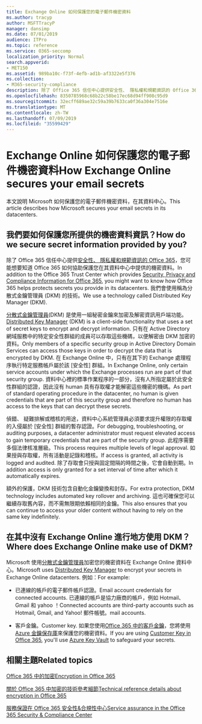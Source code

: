 ```yaml
---
title: Exchange Online 如何保護您的電子郵件機密資料
ms.author: tracyp
author: MSFTTracyP
manager: dansimp
ms.date: 07/01/2019
audience: ITPro
ms.topic: reference
ms.service: O365-seccomp
localization_priority: Normal
search.appverid:
- MET150
ms.assetid: 989ba10c-f73f-4efb-ad1b-af3322e5f376
ms.collection:
- M365-security-compliance
description: 除了 Office 365 信任中心提供安全性、 隱私權和規範資訊的 Office 365，您可能想要知道 Office 365 如何協助保護您在其資料中心中提供的機密資料。 我們會使用稱為分散式金鑰管理員 (DKM) 的技術。
ms.openlocfilehash: 8350785968c68b22c58be17ec68d94ff908c95d9
ms.sourcegitcommit: 32ecff689ae32c59a39b7633ca0f36a304e7516e
ms.translationtype: MT
ms.contentlocale: zh-TW
ms.lasthandoff: 07/09/2019
ms.locfileid: "35599429"
---
```

# <a name="how-exchange-online-secures-your-email-secrets"></a><span data-ttu-id="b3eee-104">Exchange Online 如何保護您的電子郵件機密資料</span><span class="sxs-lookup"><span data-stu-id="b3eee-104">How Exchange Online secures your email secrets</span></span>

<span data-ttu-id="b3eee-105">本文說明 Microsoft 如何保護您的電子郵件機密資料，在其資料中心。</span><span class="sxs-lookup"><span data-stu-id="b3eee-105">This article describes how Microsoft secures your email secrets in its datacenters.</span></span>
  
## <a name="how-do-we-secure-secret-information-provided-by-you"></a><span data-ttu-id="b3eee-106">我們要如何保護您所提供的機密資料資訊？</span><span class="sxs-lookup"><span data-stu-id="b3eee-106">How do we secure secret information provided by you?</span></span>

<span data-ttu-id="b3eee-107">除了 Office 365 信任中心提供[安全性、 隱私權和規範資訊的 Office 365](https://go.microsoft.com/fwlink/?linkid=874644)，您可能想要知道 Office 365 如何協助保護您在其資料中心中提供的機密資料。</span><span class="sxs-lookup"><span data-stu-id="b3eee-107">In addition to the Office 365 Trust Center which provides [Security, Privacy and Compliance Information for Office 365](https://go.microsoft.com/fwlink/?linkid=874644), you might want to know how Office 365 helps protects secrets you provide in its datacenters.</span></span> <span data-ttu-id="b3eee-108">我們會使用稱為分散式金鑰管理員 (DKM) 的技術。</span><span class="sxs-lookup"><span data-stu-id="b3eee-108">We use a technology called Distributed Key Manager (DKM).</span></span>
  
<span data-ttu-id="b3eee-109">[分散式金鑰管理員](office-365-bitlocker-and-distributed-key-manager-for-encryption.md)(DKM) 是使用一組秘密金鑰來加密及解密資訊用戶端功能。</span><span class="sxs-lookup"><span data-stu-id="b3eee-109">[Distributed Key Manager](office-365-bitlocker-and-distributed-key-manager-for-encryption.md) (DKM) is a client-side functionality that uses a set of secret keys to encrypt and decrypt information.</span></span> <span data-ttu-id="b3eee-110">只有在 Active Directory 網域服務中的特定安全性群組的成員可以存取這些機碼，以便解密由 DKM 加密的資料。</span><span class="sxs-lookup"><span data-stu-id="b3eee-110">Only members of a specific security group in Active Directory Domain Services can access those keys in order to decrypt the data that is encrypted by DKM.</span></span> <span data-ttu-id="b3eee-111">在 Exchange Online 中，只有在其下的 Exchange 處理程序執行特定服務帳戶屬於該 [安全性] 群組。</span><span class="sxs-lookup"><span data-stu-id="b3eee-111">In Exchange Online, only certain service accounts under which the Exchange processes run are part of that security group.</span></span> <span data-ttu-id="b3eee-112">資料中心裡的標準作業程序的一部分，沒有人所指定屬於此安全性群組的認證，因此沒有 human 具有存取權才能解密這些機密的機碼。</span><span class="sxs-lookup"><span data-stu-id="b3eee-112">As part of standard operating procedure in the datacenter, no human is given credentials that are part of this security group and therefore no human has access to the keys that can decrypt these secrets.</span></span>
  
<span data-ttu-id="b3eee-113">偵錯、 疑難排解或稽核的用途，資料中心系統管理員必須要求提升權限的存取權的入侵屬於 [安全性] 群組的暫存認證。</span><span class="sxs-lookup"><span data-stu-id="b3eee-113">For debugging, troubleshooting, or auditing purposes, a datacenter administrator must request elevated access to gain temporary credentials that are part of the security group.</span></span> <span data-ttu-id="b3eee-114">此程序需要多個法律核准層級。</span><span class="sxs-lookup"><span data-stu-id="b3eee-114">This process requires multiple levels of legal approval.</span></span> <span data-ttu-id="b3eee-115">如果授與存取權，所有活動是記錄和稽核。</span><span class="sxs-lookup"><span data-stu-id="b3eee-115">If access is granted, all activity is logged and audited.</span></span> <span data-ttu-id="b3eee-116">除了存取會只授與固定間隔的時間之後，它會自動到期。</span><span class="sxs-lookup"><span data-stu-id="b3eee-116">In addition access is only granted for a set interval of time after which it automatically expires.</span></span>
  
<span data-ttu-id="b3eee-117">額外的保護，DKM 技術包含自動化金鑰變換和封存。</span><span class="sxs-lookup"><span data-stu-id="b3eee-117">For extra protection, DKM technology includes automated key rollover and archiving.</span></span> <span data-ttu-id="b3eee-118">這也可確保您可以繼續存取舊內容，而不需無限期依賴相同的金鑰。</span><span class="sxs-lookup"><span data-stu-id="b3eee-118">This also ensures that you can continue to access your older content without having to rely on the same key indefinitely.</span></span>
  
## <a name="where-does-exchange-online-make-use-of-dkm"></a><span data-ttu-id="b3eee-119">在其中沒有 Exchange Online 進行地方使用 DKM？</span><span class="sxs-lookup"><span data-stu-id="b3eee-119">Where does Exchange Online make use of DKM?</span></span>

<span data-ttu-id="b3eee-120">Microsoft 使用[分散式金鑰管理員](office-365-bitlocker-and-distributed-key-manager-for-encryption.md)加密您的機密資料在 Exchange Online 資料中心。</span><span class="sxs-lookup"><span data-stu-id="b3eee-120">Microsoft uses [Distributed Key Manager](office-365-bitlocker-and-distributed-key-manager-for-encryption.md) to encrypt your secrets in Exchange Online datacenters.</span></span> <span data-ttu-id="b3eee-121">例如：</span><span class="sxs-lookup"><span data-stu-id="b3eee-121">For example:</span></span>
  
- <span data-ttu-id="b3eee-122">已連線的帳戶的電子郵件帳戶認證。</span><span class="sxs-lookup"><span data-stu-id="b3eee-122">Email account credentials for connected accounts.</span></span> <span data-ttu-id="b3eee-123">已連線的帳戶是協力廠商的帳戶，例如 Hotmail、 Gmail 和 yahoo ！</span><span class="sxs-lookup"><span data-stu-id="b3eee-123">Connected accounts are third-party accounts such as Hotmail, Gmail, and Yahoo!</span></span> <span data-ttu-id="b3eee-124">郵件帳號。</span><span class="sxs-lookup"><span data-stu-id="b3eee-124">mail accounts.</span></span>
    
- <span data-ttu-id="b3eee-125">客戶金鑰。</span><span class="sxs-lookup"><span data-stu-id="b3eee-125">Customer key.</span></span> <span data-ttu-id="b3eee-126">如果您使用[Office 365 中的客戶金鑰](controlling-your-data-using-customer-key.md)，您將使用[Azure 金鑰保存庫](https://docs.microsoft.com/azure/key-vault/key-vault-whatis)來保護您的機密資料。</span><span class="sxs-lookup"><span data-stu-id="b3eee-126">If you are using [Customer Key in Office 365](controlling-your-data-using-customer-key.md), you'll use [Azure Key Vault](https://docs.microsoft.com/azure/key-vault/key-vault-whatis) to safeguard your secrets.</span></span>
    
## <a name="related-topics"></a><span data-ttu-id="b3eee-127">相關主題</span><span class="sxs-lookup"><span data-stu-id="b3eee-127">Related topics</span></span>

[<span data-ttu-id="b3eee-128">Office 365 中的加密</span><span class="sxs-lookup"><span data-stu-id="b3eee-128">Encryption in Office 365</span></span>](encryption.md)
  
[<span data-ttu-id="b3eee-129">關於 Office 365 中加密的技術參考細節</span><span class="sxs-lookup"><span data-stu-id="b3eee-129">Technical reference details about encryption in Office 365</span></span>](technical-reference-details-about-encryption.md)
  
[<span data-ttu-id="b3eee-130">服務保證在 Office 365 安全性&amp;合規性中心</span><span class="sxs-lookup"><span data-stu-id="b3eee-130">Service assurance in the Office 365 Security &amp; Compliance Center</span></span>](https://go.microsoft.com/fwlink/?linkid=874645)
  

